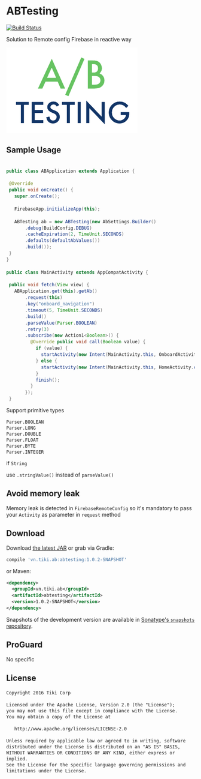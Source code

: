 # ABTesting

[![Build Status](https://travis-ci.org/dbof10/ABTesting.svg?branch=master)](https://travis-ci.org/dbof10/ABTesting)

Solution to Remote config Firebase in reactive way

![](assets/logo.png)

## Sample Usage
 
 ```java
 
 public class ABApplication extends Application {
 
  @Override 
  public void onCreate() {
    super.onCreate();
    
    FirebaseApp.initializeApp(this);

    ABTesting ab = new ABTesting(new AbSettings.Builder()
        .debug(BuildConfig.DEBUG)
        .cacheExpiration(2, TimeUnit.SECONDS)
        .defaults(defaultAbValues())
        .build());
  }
}

public class MainActivity extends AppCompatActivity {

  public void fetch(View view) {
    ABApplication.get(this).getAb()
        .request(this)
        .key("onboard_navigation")
        .timeout(5, TimeUnit.SECONDS)
        .build()
        .parseValue(Parser.BOOLEAN)
        .retry(3)
        .subscribe(new Action1<Boolean>() {
          @Override public void call(Boolean value) {
            if (value) {
              startActivity(new Intent(MainActivity.this, OnboardActivity.class));
            } else {
              startActivity(new Intent(MainActivity.this, HomeActivity.class));
            }
            finish();
          }
        });
  }

 ```
 
 Support primitive types
 
 ```
 Parser.BOOLEAN
 Parser.LONG
 Parser.DOUBLE
 Parser.FLOAT
 Parser.BYTE
 Parser.INTEGER
 ```
 
 if ``String`` 
 
 use ``.stringValue()`` instead of ``parseValue()``
 
 
 
## Avoid memory leak
 
 Memory leak is detected in ``FirebaseRemoteConfig`` so it's mandatory to pass your ``Activity`` as parameter in ``request`` method
  

## Download

Download [the latest JAR][1] or grab via Gradle:
```groovy
compile 'vn.tiki.ab:abtesting:1.0.2-SNAPSHOT'
```
or Maven:
```xml
<dependency>
  <groupId>vn.tiki.ab</groupId>
  <artifactId>abtesting</artifactId>
  <version>1.0.2-SNAPSHOT</version>
</dependency>
```

Snapshots of the development version are available in [Sonatype's `snapshots` repository][snap].



## ProGuard

No specific



## License

    Copyright 2016 Tiki Corp

    Licensed under the Apache License, Version 2.0 (the "License");
    you may not use this file except in compliance with the License.
    You may obtain a copy of the License at

       http://www.apache.org/licenses/LICENSE-2.0

    Unless required by applicable law or agreed to in writing, software
    distributed under the License is distributed on an "AS IS" BASIS,
    WITHOUT WARRANTIES OR CONDITIONS OF ANY KIND, either express or implied.
    See the License for the specific language governing permissions and
    limitations under the License.


 [1]: https://search.maven.org/remote_content?g=vn.tiki.noadapter&a=noadapter&v=LATEST
 [snap]: https://oss.sonatype.org/content/repositories/snapshots/
